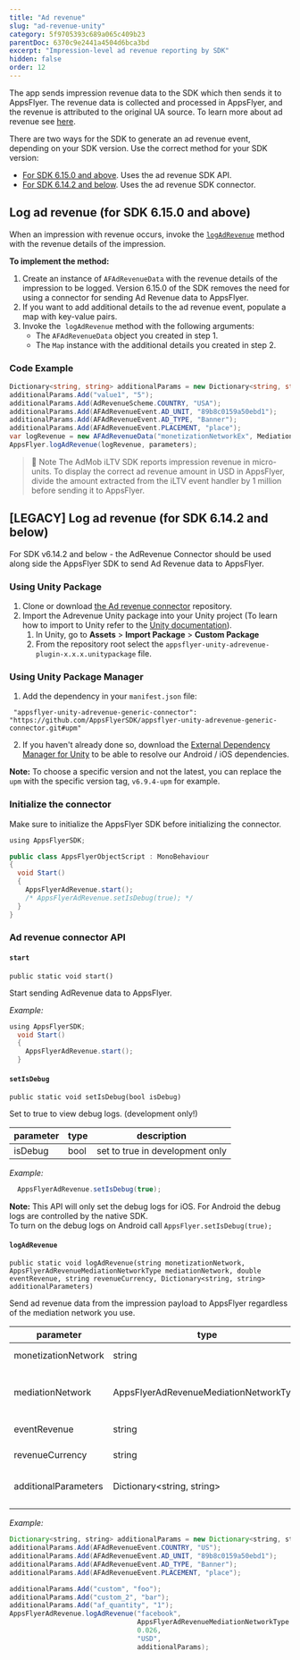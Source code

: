 ```yaml
---
title: "Ad revenue"
slug: "ad-revenue-unity"
category: 5f9705393c689a065c409b23
parentDoc: 6370c9e2441a4504d6bca3bd
excerpt: "Impression-level ad revenue reporting by SDK"
hidden: false
order: 12
---
```

The app sends impression revenue data to the SDK which then sends it to AppsFlyer. The revenue data is collected and processed in AppsFlyer, and the revenue is attributed to the original UA source. To learn more about ad revenue see [here](https://support.appsflyer.com/hc/en-us/articles/217490046#connect-to-ad-revenue-integrated-partners).

There are two ways for the SDK to generate an ad revenue event, depending on your SDK version. Use the correct method for your SDK version:
- [For SDK 6.15.0 and above](#log-ad-revenue-for-sdk-6150-and-above). Uses the ad revenue SDK API.
- [For SDK 6.14.2 and below](#legacy-log-ad-revenue-for-sdk-6142-and-below). Uses the ad revenue SDK connector.

## Log ad revenue (for SDK 6.15.0 and above)

When an impression with revenue occurs, invoke the [`logAdRevenue`](doc:api#logadrevenue) method with the revenue details of the impression.  

**To implement the method:**

1. Create an instance of `AFAdRevenueData` with the revenue details of the impression to be logged. Version 6.15.0 of the SDK removes the need for using a connector for sending Ad Revenue data to AppsFlyer.
2. If you want to add additional details to the ad revenue event, populate a map with key-value pairs.
3. Invoke the  `logAdRevenue` method with the following arguments:
    - The `AFAdRevenueData` object you created in step 1.
    - The `Map` instance with the additional details you created in step 2.

### Code Example

```c#
Dictionary<string, string> additionalParams = new Dictionary<string, string>();
additionalParams.Add("value1", "5");
additionalParams.Add(AdRevenueScheme.COUNTRY, "USA");
additionalParams.Add(AFAdRevenueEvent.AD_UNIT, "89b8c0159a50ebd1");
additionalParams.Add(AFAdRevenueEvent.AD_TYPE, "Banner");
additionalParams.Add(AFAdRevenueEvent.PLACEMENT, "place");
var logRevenue = new AFAdRevenueData("monetizationNetworkEx", MediationNetwork.GoogleAdMob, "USD", 0.99);
AppsFlyer.logAdRevenue(logRevenue, parameters);
```

> 📘 Note 
>  The AdMob iLTV SDK reports impression revenue in micro-units. To display the correct ad revenue amount in USD in AppsFlyer, divide the amount extracted from the iLTV event handler by 1 million before sending it to AppsFlyer.

## [LEGACY] Log ad revenue (for SDK 6.14.2 and below)
For SDK v6.14.2 and below - the AdRevenue Connector should be used along side the AppsFlyer SDK to send Ad Revenue data to AppsFlyer.

### Using Unity Package

1. Clone or download [the Ad revenue connector](https://github.com/AppsFlyerSDK/appsflyer-unity-adrevenue-generic-connector/tree/main) repository.
2. Import the Adrevenue Unity package into your Unity project (To learn how to import to Unity refer to the [Unity documentation](https://docs.unity3d.com/Manual/AssetPackages.html)).
   1. In Unity, go to **Assets** > **Import Package** > **Custom Package**
   2. From the repository root select the  `appsflyer-unity-adrevenue-plugin-x.x.x.unitypackage` file.

### Using Unity Package Manager

1. Add the dependency in your `manifest.json` file:

```
 "appsflyer-unity-adrevenue-generic-connector": "https://github.com/AppsFlyerSDK/appsflyer-unity-adrevenue-generic-connector.git#upm"
```

2. If you haven't already done so, download the [External Dependency Manager for Unity](https://github.com/googlesamples/unity-jar-resolver) to be able to resolve our Android / iOS dependencies.

**Note:** To choose a specific version and not the latest, you can replace the `upm` with the specific version tag, `v6.9.4-upm` for example.

### Initialize the connector

Make sure to initialize the AppsFlyer SDK before initializing the connector. 

```java
using AppsFlyerSDK;

public class AppsFlyerObjectScript : MonoBehaviour
{
  void Start()
  {
  	AppsFlyerAdRevenue.start();
  	/* AppsFlyerAdRevenue.setIsDebug(true); */
  }
}

```

### Ad revenue connector API

#### `start`

`public static void start()`

Start sending AdRevenue data to AppsFlyer.

_Example:_

```java
using AppsFlyerSDK;
  void Start()
  {
    AppsFlyerAdRevenue.start();
  }
```

#### `setIsDebug`

 `public static void setIsDebug(bool isDebug)`

Set to true to view debug logs. (development only!)

| parameter | type | description                     |
| --------- | ---- | ------------------------------- |
| isDebug   | bool | set to true in development only |

_Example:_

```java
  AppsFlyerAdRevenue.setIsDebug(true);
```

**Note:** This API will only set the debug logs for iOS. For Android the debug logs are controlled by the native SDK.  
To turn on the debug logs on Android call `AppsFlyer.setIsDebug(true);`

#### `logAdRevenue`

`public static void logAdRevenue(string monetizationNetwork, AppsFlyerAdRevenueMediationNetworkType mediationNetwork, double eventRevenue, string revenueCurrency, Dictionary<string, string> additionalParameters)`

Send ad revenue data from the impression payload to AppsFlyer regardless of the mediation network you use.

| parameter            | type                                   | description                      |
| -------------------- | -------------------------------------- | -------------------------------- |
| monetizationNetwork  | string                                 | monetization network             |
| mediationNetwork     | AppsFlyerAdRevenueMediationNetworkType | Enum for mediaton network type   |
| eventRevenue         | string                                 | event revenue                    |
| revenueCurrency      | string                                 | revenue currency                 |
| additionalParameters | Dictionary\<string, string>            | Any custom additional parameters |
|                      |                                        |                                  |

_Example:_

```java
Dictionary<string, string> additionalParams = new Dictionary<string, string>();
additionalParams.Add(AFAdRevenueEvent.COUNTRY, "US");
additionalParams.Add(AFAdRevenueEvent.AD_UNIT, "89b8c0159a50ebd1");
additionalParams.Add(AFAdRevenueEvent.AD_TYPE, "Banner");
additionalParams.Add(AFAdRevenueEvent.PLACEMENT, "place");

additionalParams.Add("custom", "foo");
additionalParams.Add("custom_2", "bar");
additionalParams.Add("af_quantity", "1");
AppsFlyerAdRevenue.logAdRevenue("facebook",
                                AppsFlyerAdRevenueMediationNetworkType.AppsFlyerAdRevenueMediationNetworkTypeGoogleAdMob,                                   
                                0.026,
                                "USD",
                                additionalParams);
```